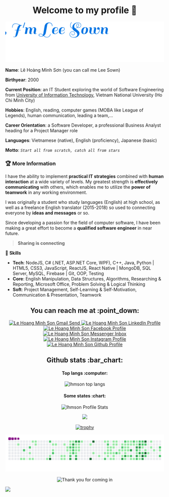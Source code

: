 <h1 align="center">Welcome to my profile 👋</h1>

<p align="center">
  <img src="./hello.svg" alt="Hello I am Lee Sown" />
</p>

**Name**: Lê Hoàng Minh Sơn (you can call me Lee Sown)  

**Birthyear**: 2000  

**Current Position**: an IT Student exploring the world of Software Engineering from [University of Information Technology](https://en.uit.edu.vn/), Vietnam National University (Ho Chi Minh City)  

**Hobbies**: English, reading, computer games (MOBA like League of Legends), human communication, leading a team,...  

**Career Orientation**: a Software Developer, a professional Business Analyst heading for a Project Manager role  

**Languages**: Vietnamese (native), English (proficiency), Japanese (basic)  

**Motto**:  *`Start all from scratch, catch all from stars`*   

### :trophy: More Information

I have the ability to implement **practical IT strategies** combined with **human interaction** at a wide variety of levels. My greatest strength is **effectively communicating** with others, which enables me to utilize the **power of teamwork** in any working environment.  

I was originally a student who study languages (English) at high school, as well as a freelance English translator (2015-2018) so used to connecting everyone by **ideas and messages** or so.

Since developing a passion for the field of computer software, I have been making a great effort to become a **qualified software engineer** in near future.

> **Sharing is connecting**

:sunrise_over_mountains: **Skills**

* **Tech**: NodeJS, C# (.NET, ASP.NET Core, WPF), C++, Java, Python  | HTML5, CSS3, JavaScript, ReactJS, React Native | MongoDB, SQL Server, MySQL, Firebase | Git, OOP, Testing
* **Core**: English Manipulation, Data Structures, Algorithms, Researching & Reporting, Microsoft Office, Problem Solving & Logical Thinking
* **Soft**: Project Management, Self-Learning & Self-Motivation, Communication & Presentation, Teamwork

<h2 align="center">You can reach me at :point_down:</h2>

<p align="center">
  <a href="mailto:lehoangminhson123@gmail.com">
    <img src="https://www.vectorlogo.zone/logos/gmail/gmail-icon.svg" alt="Le Hoang Minh Son Gmail Send" height="30" width="30">
  </a>
  
  <a href="https://www.linkedin.com/in/leesown/">
    <img src="https://www.vectorlogo.zone/logos/linkedin/linkedin-icon.svg" alt="Le Hoang Minh Son LinkedIn Profile" height="30" width="30">
  </a>
  
  <a href="https://www.facebook.com/le.son.5439">
    <img src="https://www.vectorlogo.zone/logos/facebook/facebook-official.svg" alt="Le Hoang Minh Son Facebook Profile" height="30" width="30">
  </a>
  
  <a href="https://m.me/le.son.5439">
    <img src="https://www.vectorlogo.zone/logos/messenger/messenger-icon.svg" alt="Le Hoang Minh Son Messenger Inbox" height="30" width="30">
  </a>
  
  <a href="https://www.instagram.com/leesown1520/">
    <img src="https://www.vectorlogo.zone/logos/instagram/instagram-icon.svg" alt="Le Hoang Minh Son Instagram Profile" height="30" width="30">
  </a>
  
  <a href="https://lhmson.github.io/">
    <img src="https://www.vectorlogo.zone/logos/github/github-tile.svg" alt="Le Hoang Minh Son Github Profile" height="30" width="30">
  </a>
</p>

<!-- <h2 align="center"><a href="https://lhmson.github.io/leesown_portfolio/">Tiny porfolio website</a></p> -->

<h2 align="center">Github stats :bar_chart:</h2>

<h4 align="center">Top langs :computer:</h4>
<p align="center"><img src="https://github-readme-stats.vercel.app/api/top-langs/?username=lhmson&langs_count=10&layout=compact&hide=objective-c,shell,starlark" alt="lhmson top langs" /></p>

<h4 align="center">Some states :chart:</h4>
<p align="center"><img src="https://github-readme-stats.vercel.app/api?username=lhmson&show_icons=true&theme=react&hide=stars,issues&custom_title=Lee+Sown+ Public+State+Recently" alt="lhmson Profile Stats" /></p>

<div align=center>
  <img src="http://github-readme-streak-stats.herokuapp.com?user=lhmson&hide_border=true" />
</div>

<div align="center">
  
[![trophy](https://github-profile-trophy.vercel.app/?username=lhmson&title=MultiLanguage,Commit,Repositories&column=3&margin-w=10)](https://github.com/ryo-ma/github-profile-trophy)

</div>

<div align="center">
  
  ![animation-graph](https://github.com/lhmson/lhmson/blob/output/github-contribution-grid-snake.gif)

</div>

<p align="center"><img src="https://i.pinimg.com/originals/ab/c8/05/abc805563d75437aa698b7c0df476302.gif" alt="Thank you for coming in"></p>

![](https://komarev.com/ghpvc/?username=lhmson&color=blueviolet)

<!--
**lhmson/lhmson** is a ✨ _special_ ✨ repository because its `README.md` (this file) appears on your GitHub profile.

Here are some ideas to get you started:

- 🔭 I’m currently working on ...
- 🌱 I’m currently learning ...
- 👯 I’m looking to collaborate on ...
- 🤔 I’m looking for help with ...
- 💬 Ask me about ...
- 📫 How to reach me: ...
- 😄 Pronouns: ...
- ⚡ Fun fact: ...
-->
